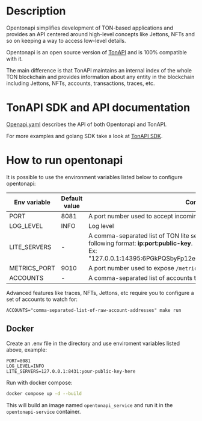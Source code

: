 
# Description

Opentonapi simplifies development of TON-based applications and 
provides an API centered around high-level concepts like Jettons, NFTs and so on keeping a way to access low-level details.

Opentonapi is an open source version of [TonAPI](http://tonapi.io) and is 100% compatible with it.

The main difference is that TonAPI maintains an internal index of the whole TON blockchain and 
provides information about any entity in the blockchain including Jettons, NFTs, accounts, transactions, traces, etc.

# TonAPI SDK and API documentation

[Openapi.yaml](api/openapi.yml) describes the API of both Opentonapi and TonAPI.

For more examples and golang SDK take a look at [TonAPI SDK](https://github.com/tonkeeper/tonapi-go).

# How to run opentonapi

It is possible to use the environment variables listed below to configure opentonapi:

| Env variable | Default value | Comment                                                                                                                                                                                        |
|--------------|---------------|------------------------------------------------------------------------------------------------------------------------------------------------------------------------------------------------|
| PORT         | 8081          | A port number used to accept incoming http connections                                                                                                                                         | 
| LOG_LEVEL    | INFO          | Log level                                                                                                                                                                                      | 
| LITE_SERVERS | -             | A comma-separated list of TON lite servers to work with. Each server has the following format: **ip:port:public-key**. <br/>Ex: "127.0.0.1:14395:6PGkPQSbyFp12esf1NqmDOaLoFA8i9+Mp5+cAx5wtTU=" | 
| METRICS_PORT | 9010          | A port number used to expose `/metrics` endpoint with prometheus metrics                                                                                                                       | 
| ACCOUNTS     | -             | A comma-separated list of accounts to watch for                                                                                                                                                | 


Advanced features like traces, NFTs, Jettons, etc require you to configure a set of accounts to watch for: 

```shell
ACCOUNTS="comma-separated-list-of-raw-account-addresses" make run 
```

## Docker
Create an .env file in the directory and use enviroment variables listed above, example:
```
PORT=8081
LOG_LEVEL=INFO
LITE_SERVERS=127.0.0.1:8431:your-public-key-here
```
Run with docker compose:
```sh
docker compose up -d --build
```
This will build an image named `opentonapi_service` and run it in the `opentonapi-service` container.